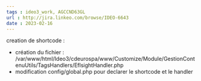 ```yaml
---
tags : ideo3_work, AGCCND63GL
url : http://jira.linkeo.com/browse/IDEO-6643
date : 2023-02-16
---
```


creation de shortcode :
*  création du fichier :  /var/www/html/Ideo3/cdeurospa/www/Customize/Module/GestionContenuUtils/TagsHandlers/EflsightHandler.php
* modification config/global.php pour declarer le shortcode et le handler